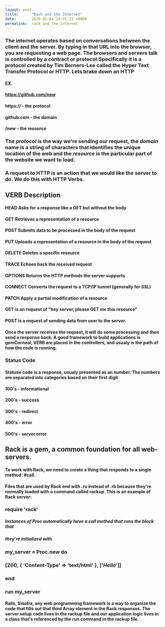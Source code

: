 ```yaml
---
layout: post
title:      "Rack and the Internet"
date:       2020-05-04 19:01:32 +0000
permalink:  rack_and_the_internet
---
```



### The internet operates based on conversations between the client  and the server. By typing in that URL into the browser, you are requesting a web page. The browsers and servers talk is controlled by a contract or protocol.Specifically it is a protocol created by Tim Berners-Lee called the Hyper Text Transfer Protocol or HTTP.  Lets brake down an HTTP

#### EX. 

#### https://github.com/new 
#### https:// - the protocol
#### github.com - the domain
#### /new - the resource


### The *protocol* is the way we're sending our request, the *domain* name is a string of characters that identifies the unique location of the web and the *resource* is the particular part of the website we want to load.

### A request to HTTP is an action that we would like the server to do. We do this with HTTP Verbs.
## VERB	Description
#### HEAD	Asks for a response like a GET but without the body
#### GET	Retrieves a representation of a resource
#### POST	Submits data to be processed in the body of the request
#### PUT	Uploads a representation of a resource in the body of the request
#### DELETE	Deletes a specific resource
#### TRACE	Echoes back the received request
#### OPTIONS	Returns the HTTP methods the server supports
#### CONNECT	Converts the request to a TCP/IP tunnel (generally for SSL)
#### PATCH	Apply a partial modification of a resource

#### GET is an request of "hey server, please GET me this resource"
#### POST is a request of sending data from user to the server.
#### Once the server receives the request, it will do some processing and then send a response back. A good framework to build applications is gemCorneal, VERB are placed in the controllers, and usualy is the path of how the code is running. 

### Status Code
#### Statuse code is a response, usualy presented as an number. The numbers are separated into categories based on their first digit

#### 100's - informational
#### 200's - success
#### 300's - redirect
#### 400's - error
#### 500's - server error

## Rack is a gem, a common foundation for all web-servers. 
#### To work with Rack, we need to create a thing that responds to a single method: #call.
 #### Files that are used by Rack end with .ru instead of .rb because they're normally loaded with a command called rackup.  This is an example of Rack server: 
 
 ### require 'rack'
 
##### Instances of Proc automatically have a call method that runs the block that
##### they're initialized with.
### my_server = Proc.new do
### [200, { 'Content-Type' => 'text/html' }, ['<em>Hello</em>']]
### end
 
### run my_server

#### Rails, Sinatra, any web programming framework is a way to organize the code that fills out that third Array element in the Rack responses. The server setup code lives in the rackup file and our application logic lives in a class that's referenced by the run command in the rackup file.
